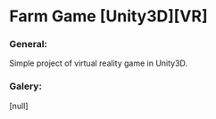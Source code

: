 # Farm Game [Unity3D][VR]

### General:
Simple project of virtual reality game in Unity3D.

### Galery:
[null]

